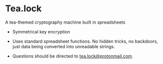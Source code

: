 # Tea.lock
A tea-themed cryptography machine built in spreadsheets


* Symmetrical key encryption

* Uses standard spreadsheet functions. No hidden tricks, no backdoors, just data being converted into unreadable strings.

* Questions should be directed to tea.lock@protonmail.com.
